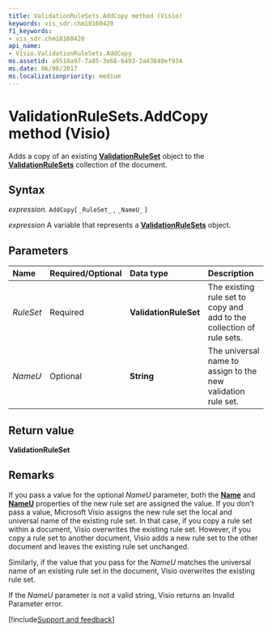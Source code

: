 ```yaml
---
title: ValidationRuleSets.AddCopy method (Visio)
keywords: vis_sdr.chm18160420
f1_keywords:
- vis_sdr.chm18160420
api_name:
- Visio.ValidationRuleSets.AddCopy
ms.assetid: a9510a97-7a85-3e68-6493-2a43840ef934
ms.date: 06/08/2017
ms.localizationpriority: medium
---
```



# ValidationRuleSets.AddCopy method (Visio)

Adds a copy of an existing **[ValidationRuleSet](Visio.ValidationRuleSet.md)** object to the **[ValidationRuleSets](Visio.ValidationRuleSets.md)** collection of the document.


## Syntax

_expression_. `AddCopy`( `_RuleSet_` , `_NameU_` )

_expression_ A variable that represents a **[ValidationRuleSets](Visio.ValidationRuleSets.md)** object.


## Parameters



|Name|Required/Optional|Data type|Description|
|:-----|:-----|:-----|:-----|
| _RuleSet_|Required| **ValidationRuleSet**|The existing rule set to copy and add to the collection of rule sets.|
| _NameU_|Optional| **String**|The universal name to assign to the new validation rule set.|

## Return value

 **ValidationRuleSet**


## Remarks

If you pass a value for the optional  _NameU_ parameter, both the **[Name](Visio.ValidationRuleSet.Name.md)** and **[NameU](Visio.ValidationRuleSet.NameU.md)** properties of the new rule set are assigned the value. If you don't pass a value, Microsoft Visio assigns the new rule set the local and universal name of the existing rule set. In that case, if you copy a rule set within a document, Visio overwrites the existing rule set. However, if you copy a rule set to another document, Visio adds a new rule set to the other document and leaves the existing rule set unchanged.

Similarly, if the value that you pass for the  _NameU_ matches the universal name of an existing rule set in the document, Visio overwrites the existing rule set.

If the  _NameU_ parameter is not a valid string, Visio returns an Invalid Parameter error.

[!include[Support and feedback](~/includes/feedback-boilerplate.md)]